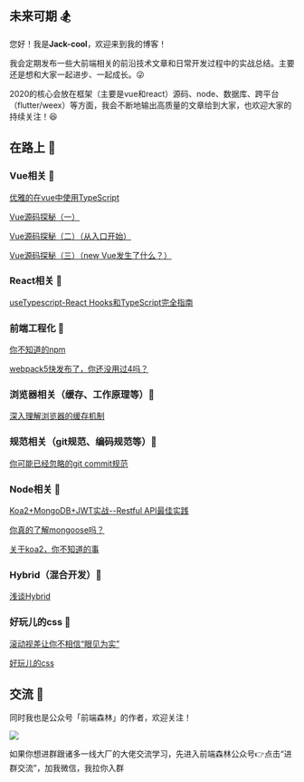 ## 未来可期 🏂
您好！我是**Jack-cool**，欢迎来到我的博客！

我会定期发布一些大前端相关的前沿技术文章和日常开发过程中的实战总结。主要还是想和大家一起进步、一起成长。:stuck_out_tongue_winking_eye:

2020的核心会放在框架（主要是vue和react）源码、node、数据库、跨平台（flutter/weex）等方面，我会不断地输出高质量的文章给到大家，也欢迎大家的持续关注！:satisfied:

## 在路上 :bicyclist:

### Vue相关 🏈
[优雅的在vue中使用TypeScript](https://github.com/Jack-cool/blog/issues/4)

[Vue源码探秘（一）](https://github.com/Jack-cool/blog/issues/13)

[Vue源码探秘（二）（从入口开始）](https://github.com/Jack-cool/blog/issues/14)

[Vue源码探秘（三）（new Vue发生了什么？）](https://github.com/Jack-cool/blog/issues/15)

### React相关 🏉
[useTypescript-React Hooks和TypeScript完全指南](https://github.com/Jack-cool/blog/issues/3)

### 前端工程化 🚀
[你不知道的npm](https://github.com/Jack-cool/blog/issues/8)

[webpack5快发布了，你还没用过4吗？](https://github.com/Jack-cool/blog/issues/1)

### 浏览器相关（缓存、工作原理等）🦊
[深入理解浏览器的缓存机制](https://github.com/Jack-cool/blog/issues/2)

### 规范相关（git规范、编码规范等）🐳
[你可能已经忽略的git commit规范](https://github.com/Jack-cool/blog/issues/6)

### Node相关 🎉
[Koa2+MongoDB+JWT实战--Restful API最佳实践](https://github.com/Jack-cool/blog/issues/9)

[你真的了解mongoose吗？](https://github.com/Jack-cool/blog/issues/10)

[关于koa2，你不知道的事](https://github.com/Jack-cool/blog/issues/12)

### Hybrid（混合开发）🎏
[浅谈Hybrid](https://github.com/Jack-cool/blog/issues/7)

### 好玩儿的css 🎃
[滚动视差让你不相信“眼见为实”](https://github.com/Jack-cool/blog/issues/5)

[好玩儿的css](https://github.com/Jack-cool/blog/issues/11)

## 交流 🍻
同时我也是公众号「前端森林」的作者，欢迎关注！

![](https://user-gold-cdn.xitu.io/2020/1/30/16ff58580019d293?w=900&h=500&f=png&s=560266)

如果你想进群跟诸多一线大厂的大佬交流学习，先进入前端森林公众号👉点击“进群交流”，加我微信，我拉你入群
